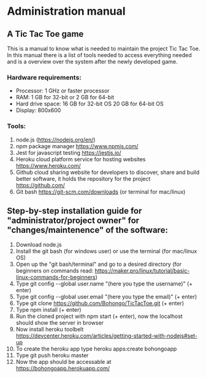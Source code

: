 # Administration manual
## A Tic Tac Toe game
This is a manual to know what is needed to maintain the project Tic Tac Toe. In this manual there is a list of tools needed to access everything needed and is a overview over the system after the newly developed game.

### Hardware requirements:
* Processor: 1 GHz or faster processor
* RAM: 1 GB for 32-bit or 2 GB for 64-bit
* Hard drive space: 16 GB for 32-bit OS 20 GB for 64-bit OS
* Display: 800x600

### Tools:
1. node.js (https://nodejs.org/en/)
1. npm package manager https://www.npmjs.com/
2. Jest for javascript testing https://jestjs.io/
3. Heroku cloud platform service for hosting websites https://www.heroku.com/
4. Github cloud sharing website for developers to discover, share and build better software, it holds the repository for the project https://github.com/
5. Git bash https://git-scm.com/downloads (or terminal for mac/linux)
   
   
## Step-by-step installation guide for "administrator/project owner" for "changes/maintenence" of the software:
1. Download node.js 
2. Install the git bash (for windows user) or use the terminal (for mac/linux OS)
3. Open up the "git bash/terminal" and go to a desired directory (for beginners on commands read: https://maker.pro/linux/tutorial/basic-linux-commands-for-beginners)
4. Type git config --global user.name "(here you type the username)" (+ enter)
5. Type git config --global user.email "(here you type the email)" (+ enter)
6. Type git clone https://github.com/Bohongo/TicTacToe.git (+ enter)
7. Type npm install (+ enter)
8.   Run the cloned project with npm start (+ enter), now the localhost should show the server in browser
9.   Now install heroku toolbelt https://devcenter.heroku.com/articles/getting-started-with-nodejs#set-up
10. To create the heroku app type heroku apps:create bohongoapp
11. Type git push heroku master
12. Now the app should be accessable at https://bohongoapp.herokuapp.com/